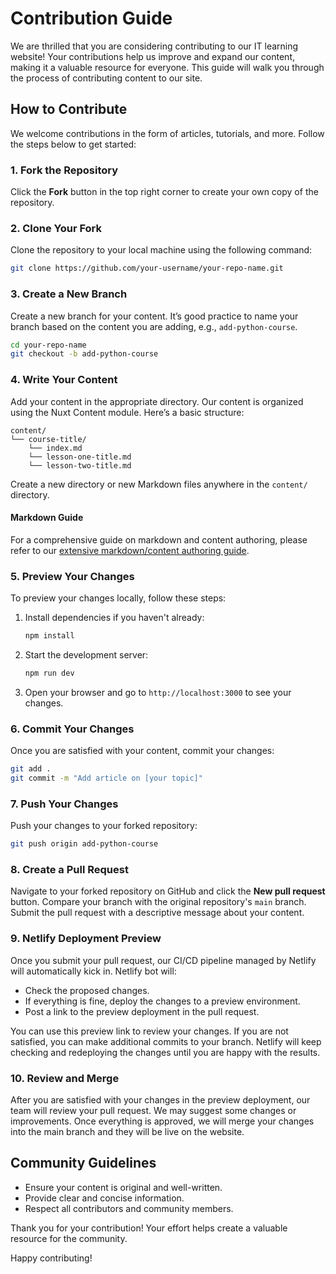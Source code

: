 # Contribution Guide

We are thrilled that you are considering contributing to our IT learning website! Your contributions help us improve and expand our content, making it a valuable resource for everyone. This guide will walk you through the process of contributing content to our site.

## How to Contribute

We welcome contributions in the form of articles, tutorials, and more. Follow the steps below to get started:

### 1. Fork the Repository

Click the **Fork** button in the top right corner to create your own copy of the repository.

### 2. Clone Your Fork

Clone the repository to your local machine using the following command:

```bash
git clone https://github.com/your-username/your-repo-name.git
```

### 3. Create a New Branch

Create a new branch for your content. It’s good practice to name your branch based on the content you are adding, e.g., `add-python-course`.

```bash
cd your-repo-name
git checkout -b add-python-course
```

### 4. Write Your Content

Add your content in the appropriate directory. Our content is organized using the Nuxt Content module. Here’s a basic structure:

```
content/
└── course-title/
    └── index.md
    └── lesson-one-title.md
    └── lesson-two-title.md
```

Create a new directory or new Markdown files anywhere in the `content/` directory.

#### Markdown Guide

For a comprehensive guide on markdown and content authoring, please refer to our [extensive markdown/content authoring guide](https://github.com/CODE-CLAN-AUS/clan-uni/blob/main/content/contribution-guide/index.md).

### 5. Preview Your Changes

To preview your changes locally, follow these steps:

1. Install dependencies if you haven't already:

    ```bash
    npm install
    ```

2. Start the development server:

    ```bash
    npm run dev
    ```

3. Open your browser and go to `http://localhost:3000` to see your changes.

### 6. Commit Your Changes

Once you are satisfied with your content, commit your changes:

```bash
git add .
git commit -m "Add article on [your topic]"
```

### 7. Push Your Changes

Push your changes to your forked repository:

```bash
git push origin add-python-course
```

### 8. Create a Pull Request

Navigate to your forked repository on GitHub and click the **New pull request** button. Compare your branch with the original repository's `main` branch. Submit the pull request with a descriptive message about your content.

### 9. Netlify Deployment Preview

Once you submit your pull request, our CI/CD pipeline managed by Netlify will automatically kick in. Netlify bot will:

- Check the proposed changes.
- If everything is fine, deploy the changes to a preview environment.
- Post a link to the preview deployment in the pull request.

You can use this preview link to review your changes. If you are not satisfied, you can make additional commits to your branch. Netlify will keep checking and redeploying the changes until you are happy with the results.

### 10. Review and Merge

After you are satisfied with your changes in the preview deployment, our team will review your pull request. We may suggest some changes or improvements. Once everything is approved, we will merge your changes into the main branch and they will be live on the website.

## Community Guidelines

- Ensure your content is original and well-written.
- Provide clear and concise information.
- Respect all contributors and community members.

Thank you for your contribution! Your effort helps create a valuable resource for the community.

Happy contributing!